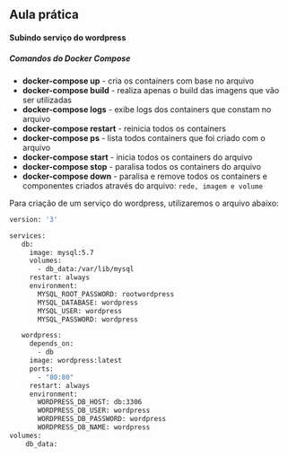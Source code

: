 ## Aula prática

#### Subindo serviço do wordpress

##### Comandos do Docker Compose
- **docker-compose up** - cria os containers com base no arquivo
- **docker-compose build** - realiza apenas o build das imagens que vão ser utilizadas
- **docker-compose logs** - exibe logs dos containers que constam no arquivo
- **docker-compose restart** - reinicia todos os containers
- **docker-compose ps** - lista todos containers que foi criado com o arquivo
- **docker-compose start** - inicia todos os containers do arquivo
- **docker-compose stop** - paralisa todos os containers do arquivo
- **docker-compose down** - paralisa e remove todos os containers e componentes criados através do arquivo: `rede, imagem e volume`

Para criação de um serviço do wordpress, utilizaremos o arquivo abaixo:

```sh
version: '3'

services:
   db:
     image: mysql:5.7
     volumes:
       - db_data:/var/lib/mysql
     restart: always
     environment:
       MYSQL_ROOT_PASSWORD: rootwordpress
       MYSQL_DATABASE: wordpress
       MYSQL_USER: wordpress
       MYSQL_PASSWORD: wordpress

   wordpress:
     depends_on:
       - db
     image: wordpress:latest
     ports:
       - "80:80"
     restart: always
     environment:
       WORDPRESS_DB_HOST: db:3306
       WORDPRESS_DB_USER: wordpress
       WORDPRESS_DB_PASSWORD: wordpress
       WORDPRESS_DB_NAME: wordpress
volumes:
    db_data: 
```